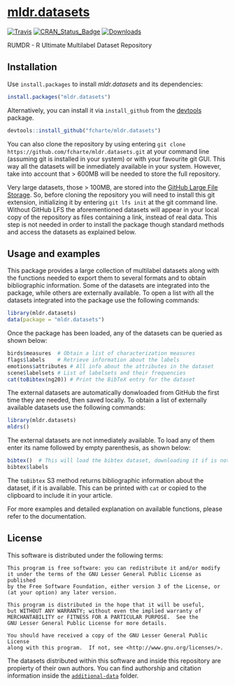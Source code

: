 [mldr.datasets](https://fcharte.github.io/mldr.datasets)
====

[![Travis](https://img.shields.io/travis/fcharte/mldr.datasets/master.svg)](https://travis-ci.org/fcharte/mldr.datasets/)
[![CRAN_Status_Badge](http://www.r-pkg.org/badges/version/mldr.datasets)](https://cran.r-project.org/package=mldr.datasets)
[![Downloads](http://cranlogs.r-pkg.org/badges/mldr.datasets)](https://cran.r-project.org/package=mldr.datasets)

RUMDR - R Ultimate Multilabel Dataset Repository

## Installation

Use `install.packages` to install *mldr.datasets* and its dependencies:

```R
install.packages("mldr.datasets")
```

Alternatively, you can install it via `install_github` from the
[devtools](https://github.com/hadley/devtools) package.

```R
devtools::install_github("fcharte/mldr.datasets")
```

You can also clone the repository by using entering `git clone https://github.com/fcharte/mldr.datasets.git` at your command line (assuming git is installed in your system) or with your favourite git GUI. This way all the datasets will be inmediately available in your system. However, take into account that > 600MB will be needed to store the full repository.

Very large datasets, those > 100MB, are stored into the [GitHub Large File Storage](https://git-lfs.github.com/). So, before cloning the repository you will need to install this git extension, initializing it by entering `git lfs init` at the git command line. Without GitHub LFS the aforementioned datasets will appear in your local copy of the repository as files containing a link, instead of real data. This step is not needed in order to install the package though standard methods and access the datasets as explained below.

## Usage and examples

This package provides a large collection of multilabel datasets along with the functions needed to export them to several formats and to obtain bibliographic information. Some of the datasets are integrated into the package, while others are externally available.
To open a list with all the datasets integrated into the package use the following commands:

```R
library(mldr.datasets)
data(package = "mldr.datasets")
```
Once the package has been loaded, any of the datasets can be queried as shown below:

```R
birds$measures  # Obtain a list of characterization measures
flags$labels    # Retrieve information about the labels
emotions$attributes # All info about the attributes in the dataset
scene$labelsets # List of labelsets and their frequencies
cat(toBibtex(ng20)) # Print the BibTeX entry for the dataset
```
The external datasets are automatically donwloaded from GitHub the first time they are needed, then saved locally. To obtain a list of
externally available datasets use the following commands:

```R
library(mldr.datasets)
mldrs()
```

The external datasets are not inmediately available. To load any of them enter its name followed by empty parenthesis, as shown below:

```R
bibtex()  # This will load the bibtex dataset, downloading it if is not locally available
bibtex$labels
```
The `toBibtex` S3 method returns bibliographic information about the dataset, if it is available. This can be printed with `cat` or copied to the clipboard to include it in your article.


For more examples and detailed explanation on available functions, please refer to the documentation.

## License

This software is distributed under the following terms:

    This program is free software: you can redistribute it and/or modify
    it under the terms of the GNU Lesser General Public License as published
    by the Free Software Foundation, either version 3 of the License, or
    (at your option) any later version.

    This program is distributed in the hope that it will be useful,
    but WITHOUT ANY WARRANTY; without even the implied warranty of
    MERCHANTABILITY or FITNESS FOR A PARTICULAR PURPOSE.  See the
    GNU Lesser General Public License for more details.

    You should have received a copy of the GNU Lesser General Public License
    along with this program.  If not, see <http://www.gnu.org/licenses/>.

The datasets distributed within this software and inside this repository are propierty of their own authors. You can find authorship and citation information inside the [`additional-data`](https://github.com/fcharte/mldr.datasets/tree/master/additional-data) folder.

